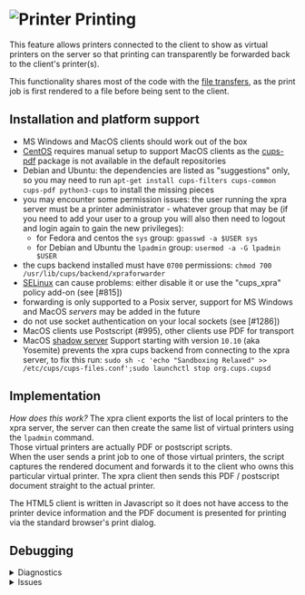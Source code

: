 # ![Printer](../images/icons/printer.png) Printing

This feature allows printers connected to the client to show as virtual printers on the server so that printing can transparently be forwarded back to the client's printer(s).

This functionality shares most of the code with the [file transfers](./File-Transfers.md), as the print job is first rendered to a file before being sent to the client.

## Installation and platform support
* MS Windows and MacOS clients should work out of the box
* [CentOS](https://www.centos.org/) requires manual setup to support MacOS clients as the [cups-pdf](http://www.cups-pdf.de/) package is not available in the default repositories
* Debian and Ubuntu: the dependencies are listed as "suggestions" only, so you may need to run `apt-get install cups-filters cups-common cups-pdf python3-cups` to install the missing pieces
* you may encounter some permission issues: the user running the xpra server must be a printer administrator - whatever group that may be (if you need to add your user to a group you will also then need to logout and login again to gain the new privileges):
    * for Fedora and centos the `sys` group: `gpasswd -a $USER sys`
    * for Debian and Ubuntu the `lpadmin` group: `usermod -a -G lpadmin $USER`
* the cups backend installed must have `0700` permissions: `chmod 700 /usr/lib/cups/backend/xpraforwarder`
* [SELinux](https://en.wikipedia.org/wiki/Security-Enhanced_Linux) can cause problems: either disable it or use the "cups_xpra" policy add-on (see [#815])
* forwarding is only supported to a Posix server, support for MS Windows and MacOS _servers_ may be added in the future
* do not use socket authentication on your local sockets (see [#1286])
* MacOS clients use Postscript (#995), other clients use PDF for transport
* MacOS [shadow server](../Usage/Shadow-Server) Support starting with version `10.10` (aka Yosemite) prevents the xpra cups backend from connecting to the xpra server, to fix this run: `sudo sh -c 'echo "Sandboxing Relaxed" >> /etc/cups/cups-files.conf';sudo launchctl stop org.cups.cupsd`


## Implementation

_How does this work?_
The xpra client exports the list of local printers to the xpra server, the server can then create the same list of virtual printers using the `lpadmin` command.\
Those virtual printers are actually PDF or postscript scripts.\
When the user sends a print job to one of those virtual printers, the script captures the rendered document and forwards it to the client who owns this particular virtual printer.
The xpra client then sends this PDF / postscript document straight to the actual printer.

The HTML5 client is written in Javascript so it does not have access to the printer device information and the PDF document is presented for printing via the standard browser's print dialog.


## Debugging
<details>
  <summary>Diagnostics</summary>

* run the [printing.py](https://github.com/Xpra-org/xpra/tree/master/xpra/platform/printing.py) diagnostic script to see which printers are detected - this script is available as `Print.exe` on MS Windows and as `Xpra.app/Contents/Helpers/Print` on MacOS
* you can use the same script to print files, ie: `./xpra/platform/printing.py /path/to/yourfile.pdf`
* run the client and server with the `-d printing` debug flags (see [debug logging](../Usage/Logging))
* look for the cups backend messages in your system log (ie: with journald: `sudo journalctl -f -t xpraforwarder`)
* for debugging the cups server backend, run: `cupsctl --debug-logging`
</details>
<details>
  <summary>Issues</summary>

* better printer options handling and forwarding: #1344
* printing enhancements - cups backend status: #1228
* printing conflicts with socket authentication module 'env': #1286
* printer forwarding doesn't work with encryption or authentication : #964
* printer forwarding on ubuntu: #928
</details>
